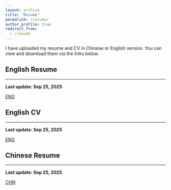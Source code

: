 ```yaml
---
layout: archive
title: "Resume"
permalink: /resume/
author_profile: true
redirect_from:
  - /resume
---
```


I have uploaded my resume and CV in Chinese or English version. You can view and download them via the links below.

## English Resume
------
**Last update: Sep 25, 2025**

<i class="fas fa-file-pdf"></i> [ENG](/files/Resume.pdf)

## English CV
------
**Last update: Sep 25, 2025**

<i class="fas fa-file-pdf"></i> [ENG](/files/Resume.pdf)

## Chinese Resume
------
**Last update: Sep 25, 2025**

<i class="fas fa-file-pdf"></i> [CHN](/files/Resume_CN.pdf)

